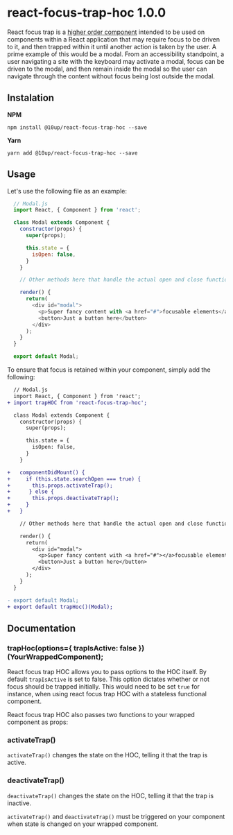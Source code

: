 # react-focus-trap-hoc 1.0.0

React focus trap is a [higher order component](https://reactjs.org/docs/higher-order-components.html) intended to be used on components within a React application that may require focus to be driven to it, and then trapped within it until another action is taken by the user. A prime example of this would be a modal. From an accessibility standpoint, a user navigating a site with the keyboard may activate a modal, focus can be driven to the modal, and then remain inside the modal so the user can navigate through the content without focus being lost outside the modal.

## Instalation

**NPM**
```
npm install @10up/react-focus-trap-hoc --save
```

**Yarn**
```
yarn add @10up/react-focus-trap-hoc --save
```

## Usage

Let's use the following file as an example:

```javascript
  // Modal.js
  import React, { Component } from 'react';

  class Modal extends Component {
    constructor(props) {
      super(props);

      this.state = {
        isOpen: false,
      }
    }

    // Other methods here that handle the actual open and close function of the modal.

    render() {
      return(
        <div id="modal">
          <p>Super fancy content with <a href="#">focusable elements</a> within the modal!</p>
          <button>Just a button here</button>
        </div>
      );
    }
  }

  export default Modal;
```

To ensure that focus is retained within your component, simply add the following:

```diff
  // Modal.js
  import React, { Component } from 'react';
+ import trapHOC from 'react-focus-trap-hoc';

  class Modal extends Component {
    constructor(props) {
      super(props);

      this.state = {
        isOpen: false,
      }
    }

+   componentDidMount() {
+     if (this.state.searchOpen === true) {
+       this.props.activateTrap();
+      } else {
+       this.props.deactivateTrap();
+     }
+   }

    // Other methods here that handle the actual open and close function of the modal.

    render() {
      return(
        <div id="modal">
          <p>Super fancy content with <a href="#"></a>focusable elements</a> within the modal!</p>
          <button>Just a button here</button>
        </div>
      );
    }
  }

- export default Modal;
+ export default trapHoc()(Modal);
```

## Documentation

### trapHoc(options={ trapIsActive: false })(YourWrappedComponent);
React focus trap HOC allows you to pass options to the HOC itself. By default `trapIsActive` is set to false. This option dictates whether or not focus should be trapped initially. This would need to be set `true` for instance, when using react focus trap HOC with a stateless functional component.

React focus trap HOC also passes two functions to your wrapped component as props:

### activateTrap()

`activateTrap()` changes the state on the HOC, telling it that the trap is active.

### deactivateTrap()

`deactivateTrap()` changes the state on the HOC, telling it that the trap is inactive.

`activateTrap()` and `deactivateTrap()` must be triggered on your component when state is changed on your wrapped component.